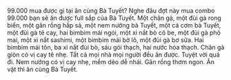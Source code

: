 99.000 mua được gì tại ăn cùng Bà Tuyết?
Nghe đâu đợt này mua combo 99.000 bạn sẽ ăn được full sắp của Bà Tuyết.
Một chân gà, một đùi gà rong biển, một gân rồng hấp sả, một nem nướng bà Tuyết, một cá cơm bà Tuyết, một đùi gà tê cay, hai bimbim mái ngói, một xi nắt bò cô be, một đùi gà phô mai, một xi nắt sashimi, một bimbim mái bờ lô, một đùi gà bơ sữa.
Hai bimbim mái tôn, ba xi nắt đùi bò, sáu gói thạch, hai nước hóa thạch.
Chân gà giòn có vị cay tê nhẹ.
Tất cả mọi nhà mọi người đều ăn được.
Tuyệt vời quá đi.
Nem nướng có vị cay nhẹ, mềm dẻo dễ nhái.
Gân rồng thơm ngon.
Ăn vặt thì ăn cùng Bà Tuyết.
